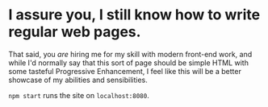 # I assure you, I still know how to write regular web pages.
That said, you _are_ hiring me for my skill with modern front-end work, and while I'd normally say that this sort of page should be simple HTML with some tasteful Progressive Enhancement, I feel like this will be a better showcase of my abilities and sensibilities.

`npm start` runs the site on `localhost:8080`.  
